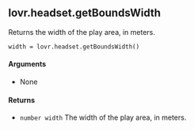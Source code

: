 lovr.headset.getBoundsWidth
---

Returns the width of the play area, in meters.

    width = lovr.headset.getBoundsWidth()

#### Arguments

- None

#### Returns

- `number width` The width of the play area, in meters.

